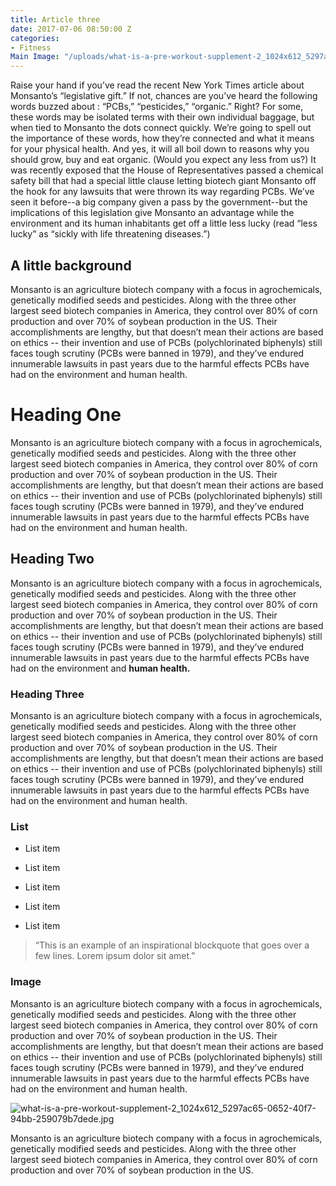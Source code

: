 ```yaml
---
title: Article three
date: 2017-07-06 08:50:00 Z
categories:
- Fitness
Main Image: "/uploads/what-is-a-pre-workout-supplement-2_1024x612_5297ac65-0652-40f7-94bb-259079b7dede.jpg"
---
```


Raise your hand if you’ve read the recent New York Times article about Monsanto’s “legislative gift.” If not, chances are you’ve heard the following words buzzed about : “PCBs,” “pesticides,” “organic.” Right? For some, these words may be isolated terms with their own individual baggage, but when tied to Monsanto the dots connect quickly. We’re going to spell out the importance of these words, how they’re connected and what it means for your physical health. And yes, it will all boil down to reasons why you should grow, buy and eat organic. (Would you expect any less from us?)
It was recently exposed that the House of Representatives passed a chemical safety bill that had a special little clause letting biotech giant Monsanto off the hook for any lawsuits that were thrown its way regarding PCBs. We’ve seen it before--a big company given a pass by the government--but the implications of this legislation give Monsanto an advantage while the environment and its human inhabitants get off a little less lucky (read “less lucky” as “sickly with life threatening diseases.”)

## A little background

Monsanto is an agriculture biotech company with a focus in agrochemicals, genetically modified seeds and pesticides. Along with the three other largest seed biotech companies in America, they control over 80% of corn production and over 70% of soybean production in the US. Their accomplishments are lengthy, but that doesn’t mean their actions are based on ethics -- their invention and use of PCBs (polychlorinated biphenyls) still faces tough scrutiny (PCBs were banned in 1979), and they’ve endured innumerable lawsuits in past years due to the harmful effects PCBs have had on the environment and human health.

# Heading One

Monsanto is an agriculture biotech company with a focus in agrochemicals, genetically modified seeds and pesticides. Along with the three other largest seed biotech companies in America, they control over 80% of corn production and over 70% of soybean production in the US. Their accomplishments are lengthy, but that doesn’t mean their actions are based on ethics -- their invention and use of PCBs (polychlorinated biphenyls) still faces tough scrutiny (PCBs were banned in 1979), and they’ve endured innumerable lawsuits in past years due to the harmful effects PCBs have had on the environment and human health.

## Heading Two

Monsanto is an agriculture biotech company with a focus in agrochemicals, genetically modified seeds and pesticides. Along with the three other largest seed biotech companies in America, they control over 80% of corn production and over 70% of soybean production in the US. Their accomplishments are lengthy, but that doesn’t mean their actions are based on ethics -- their invention and use of PCBs (polychlorinated biphenyls) still faces tough scrutiny (PCBs were banned in 1979), and they’ve endured innumerable lawsuits in past years due to the harmful effects PCBs have had on the environment and **human health.**

### Heading Three

Monsanto is an agriculture biotech company with a focus in agrochemicals, genetically modified seeds and pesticides. Along with the three other largest seed biotech companies in America, they control over 80% of corn production and over 70% of soybean production in the US. Their accomplishments are lengthy, but that doesn’t mean their actions are based on ethics -- their invention and use of PCBs (polychlorinated biphenyls) still faces tough scrutiny (PCBs were banned in 1979), and they’ve endured innumerable lawsuits in past years due to the harmful effects PCBs have had on the environment and human health.

### List

* List item

* List item

* List item

* List item

* List item

> “This is an example of an inspirational blockquote that goes over a few lines. Lorem ipsum dolor sit amet.”

### Image

Monsanto is an agriculture biotech company with a focus in agrochemicals, genetically modified seeds and pesticides. Along with the three other largest seed biotech companies in America, they control over 80% of corn production and over 70% of soybean production in the US. Their accomplishments are lengthy, but that doesn’t mean their actions are based on ethics -- their invention and use of PCBs (polychlorinated biphenyls) still faces tough scrutiny (PCBs were banned in 1979), and they’ve endured innumerable lawsuits in past years due to the harmful effects PCBs have had on the environment and human health.

![what-is-a-pre-workout-supplement-2_1024x612_5297ac65-0652-40f7-94bb-259079b7dede.jpg](/uploads/what-is-a-pre-workout-supplement-2_1024x612_5297ac65-0652-40f7-94bb-259079b7dede.jpg)

Monsanto is an agriculture biotech company with a focus in agrochemicals, genetically modified seeds and pesticides. Along with the three other largest seed biotech companies in America, they control over 80% of corn production and over 70% of soybean production in the US.
